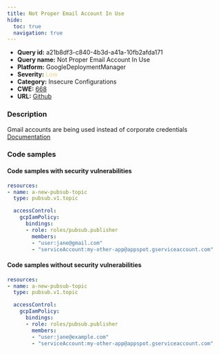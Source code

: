 ```yaml
---
title: Not Proper Email Account In Use
hide:
  toc: true
  navigation: true
---
```


<style>
  .highlight .hll {
    background-color: #ff171742;
  }
  .md-content {
    max-width: 1100px;
    margin: 0 auto;
  }
</style>

-   **Query id:** a21b8df3-c840-4b3d-a41a-10fb2afda171
-   **Query name:** Not Proper Email Account In Use
-   **Platform:** GoogleDeploymentManager
-   **Severity:** <span style="color:#edd57e">Low</span>
-   **Category:** Insecure Configurations
-   **CWE:** <a href="https://cwe.mitre.org/data/definitions/668.html" onclick="newWindowOpenerSafe(event, 'https://cwe.mitre.org/data/definitions/668.html')">668</a>
-   **URL:** [Github](https://github.com/Checkmarx/kics/tree/master/assets/queries/googleDeploymentManager/gcp/not_proper_email_account_in_use)

### Description
Gmail accounts are being used instead of corporate credentials<br>
[Documentation](https://cloud.google.com/deployment-manager/docs/configuration/set-access-control-resources)

### Code samples
#### Code samples with security vulnerabilities
```yaml title="Positive test num. 1 - yaml file" hl_lines="9"
resources:
- name: a-new-pubsub-topic
  type: pubsub.v1.topic

  accessControl:
    gcpIamPolicy:
      bindings:
      - role: roles/pubsub.publisher
        members:
        - "user:jane@gmail.com"
        - "serviceAccount:my-other-app@appspot.gserviceaccount.com"

```


#### Code samples without security vulnerabilities
```yaml title="Negative test num. 1 - yaml file"
resources:
- name: a-new-pubsub-topic
  type: pubsub.v1.topic

  accessControl:
    gcpIamPolicy:
      bindings:
      - role: roles/pubsub.publisher
        members:
        - "user:jane@example.com"
        - "serviceAccount:my-other-app@appspot.gserviceaccount.com"

```
